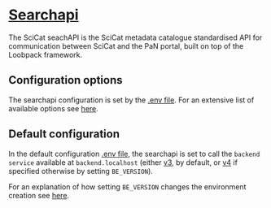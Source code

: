 # [Searchapi](https://github.com/SciCatProject/panosc-search-api)

The SciCat seachAPI is the SciCat metadata catalogue standardised API for communication between SciCat and the PaN portal, built on top of the Loobpack framework. 

## Configuration options

The searchapi configuration is set by the [.env file](./config/.env). For an extensive list of available options see [here](https://github.com/SciCatProject/panosc-search-api).

## Default configuration

In the default configuration [.env file](./config/.env), the searchapi is set to call the `backend service` available at `backend.localhost` (either [v3](../backendv3/), by default, or [v4](../backendv4/) if specified otherwise by setting `BE_VERSION`).

For an explanation of how setting `BE_VERSION` changes the environment creation see [here](./README.md#dependency-on-be_version).
